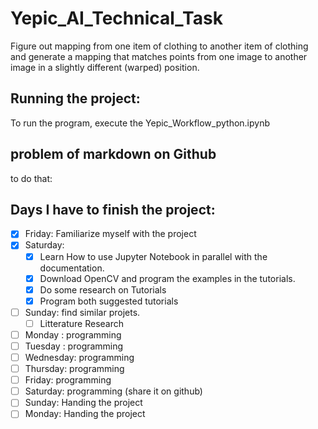 # Yepic_AI_Technical_Task
Figure out mapping from one item of clothing to another item of clothing and generate a mapping that matches points from one image to another image in a slightly different (warped) position.

## Running the project:
To run the program, execute the Yepic_Workflow_python.ipynb

## problem of markdown on Github
to do that:


## Days I have to finish the project:
 
- [x] Friday: Familiarize myself with the project
- [x] Saturday: 
   - [x] Learn How to use Jupyter Notebook in parallel with the documentation. 
   - [x] Download OpenCV and program the examples in the tutorials. 
   - [x] Do some research on Tutorials
   - [x] Program both suggested tutorials 
- [ ] Sunday: find similar projets.
   - [ ] Litterature Research
- [ ] Monday : programming
- [ ] Tuesday : programming
- [ ] Wednesday: programming
- [ ] Thursday: programming
- [ ] Friday: programming
- [ ] Saturday: programming (share it on github)
- [ ] Sunday: Handing the project
- [ ] Monday: Handing the project
